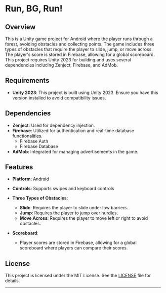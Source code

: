 # Run, BG, Run!

## Overview
This is a Unity game project for Android where the player runs through a forest, avoiding obstacles and collecting points. The game includes three types of obstacles that require the player to slide, jump, or move across. The player's score is stored in Firebase, allowing for a global scoreboard. This project requires Unity 2023 for building and uses several dependencies including Zenject, Firebase, and AdMob.

## Requirements
- **Unity 2023**: This project is built using Unity 2023. Ensure you have this version installed to avoid compatibility issues.

## Dependencies

- **Zenject**: Used for dependency injection.
- **Firebase**: Utilized for authentication and real-time database functionalities.
  - Firebase Auth
  - Firebase Database
- **AdMob**: Integrated for managing advertisements in the game.

## Features

- **Platform**: Android
- **Controls**: Supports swipes and keyboard controls
- **Three Types of Obstacles**: 
  - **Slide**: Requires the player to slide under low barriers.
  - **Jump**: Requires the player to jump over hurdles.
  - **Move Across**: Requires the player to move left or right to avoid obstacles.
  
- **Scoreboard**:
  - Player scores are stored in Firebase, allowing for a global scoreboard where players can compare their scores.

## License
This project is licensed under the MIT License. See the [LICENSE](LICENSE) file for details.

---

